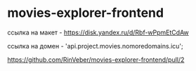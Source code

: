 # movies-explorer-frontend

ccылка на макет - https://disk.yandex.ru/d/Rbf-wPpmEtCdAw

ссылка на домен - 'api.project.movies.nomoredomains.icu';

https://github.com/RinVeber/movies-explorer-frontend/pull/2